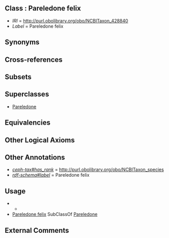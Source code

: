
## Class : Pareledone felix

 * *IRI* = http://purl.obolibrary.org/obo/NCBITaxon_428840
 * *Label* = Pareledone felix

## Synonyms


## Cross-references


## Subsets


## Superclasses

 * [Pareledone](../../NCBITaxon/43/NCBITaxon_158843.md)

## Equivalencies


## Other Logical Axioms


## Other Annotations

 * *[ceph-tax#has_rank](../../ceph-tax#has/nk/ceph-tax#has_rank.md)* = http://purl.obolibrary.org/obo/NCBITaxon_species
 * *[rdf-schema#label](../../el/rdf-schema#label.md)* = Pareledone felix

## Usage

 * -
 * [Pareledone felix](../../NCBITaxon/40/NCBITaxon_428840.md) SubClassOf [Pareledone](../../NCBITaxon/43/NCBITaxon_158843.md)

## External Comments

